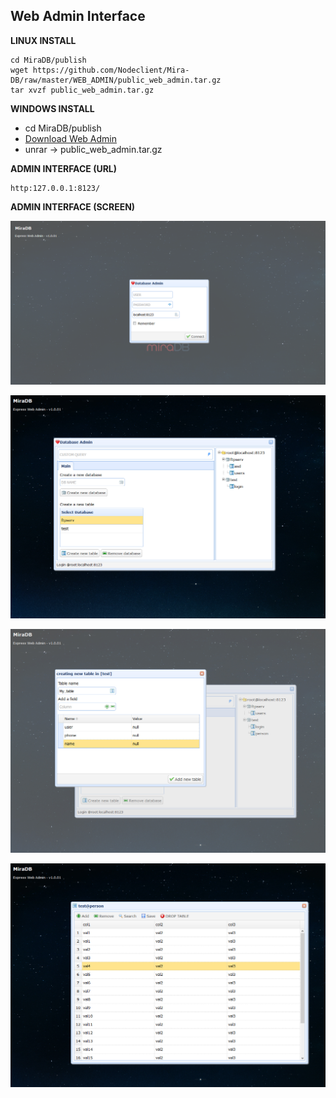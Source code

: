 ## Web Admin Interface
**LINUX INSTALL**

	cd MiraDB/publish
	wget https://github.com/Nodeclient/Mira-DB/raw/master/WEB_ADMIN/public_web_admin.tar.gz
	tar xvzf public_web_admin.tar.gz
	
**WINDOWS INSTALL**

* cd MiraDB/publish
* [Download Web Admin](https://github.com/Nodeclient/Mira-DB/raw/master/WEB_ADMIN/public_web_admin.tar.gz "dgf")
* unrar -> public_web_admin.tar.gz
	
**ADMIN INTERFACE (URL)**

	http:127.0.0.1:8123/


**ADMIN INTERFACE (SCREEN)**

![](./1.png)

![](./2.jpg)

![](./3.jpg)

![](./4.jpg)